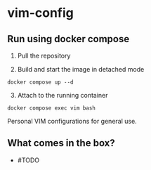 # vim-config

## Run using docker compose

1. Pull the repository

2. Build and start the image in detached mode

``` docker compose up --d ```

3. Attach to the running container

``` docker compose exec vim bash ```

Personal VIM configurations for general use.
## What comes in the box?

- #TODO